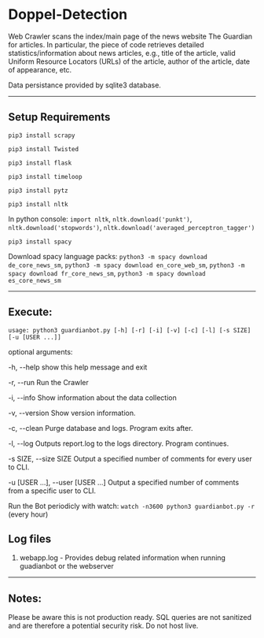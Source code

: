 # Doppel-Detection

Web Crawler scans the index/main page of the news website The Guardian for articles. In particular, the piece of code retrieves detailed statistics/information about news articles, e.g., title of the article, valid Uniform Resource Locators (URLs) of the article, author of the article, date of appearance, etc.  

Data persistance provided by sqlite3 database.

---
## Setup Requirements

`pip3 install scrapy`

`pip3 install Twisted`

`pip3 install flask`

`pip3 install timeloop`

`pip3 install pytz`

`pip3 install nltk`

In python console:
`import nltk`,
`nltk.download('punkt')`,
`nltk.download('stopwords')`,
`nltk.download('averaged_perceptron_tagger')`

`pip3 install spacy`

Download spacy language packs:
`python3 -m spacy download de_core_news_sm`, `python3 -m spacy download en_core_web_sm`, `python3 -m spacy download fr_core_news_sm`, `python3 -m spacy download es_core_news_sm`



---
## Execute: 

`usage: python3 guardianbot.py [-h] [-r] [-i] [-v] [-c] [-l] [-s SIZE] [-u [USER ...]]`

optional arguments:

  -h, --help            show this help message and exit
  
  -r, --run             Run the Crawler
  
  -i, --info            Show information about the data collection
  
  -v, --version         Show version information.
  
  -c, --clean           Purge database and logs. Program exits after.
  
  -l, --log             Outputs report.log to the logs directory. Program continues.
  
  -s SIZE, --size SIZE  Output a specified number of comments for every user to CLI.
  
  -u [USER ...], --user [USER ...]
                        Output a specified number of comments from a specific user to CLI.
                                 
Run the Bot periodicly with watch: `watch -n3600 python3 guardianbot.py -r` (every hour)
                    
## Log files
1. webapp.log - Provides debug related information when running guadianbot or the webserver

---
## Notes:

Please be aware this is not production ready.  SQL queries are not sanitized and are therefore a potential security risk. Do not host live.